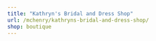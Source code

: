 ```yaml
---
title: "Kathryn's Bridal and Dress Shop"
url: /mchenry/kathryns-bridal-and-dress-shop/
shop: boutique
---
```

